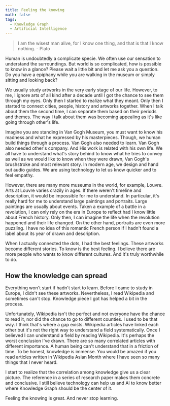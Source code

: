 ```yaml
---
title: Feeling the knowing
math: false
tags:
  - Knowledge Graph
  - Artificial Intelligence
---
```


> I am the wisest man alive,
> for I know one thing, and that is that I know nothing. - Plato

Human is undoubtedly a complicate specie. We often use our sensation to understand the surroundings. But world is so complicated, how is possible to know in a glance? Please wait a little bit and let me ask you a question. Do you have a epiphany while you are walking in the museum or simply sitting and looking back?

We usually study artworks in the very early stage of our life. However, to me, I ignore arts of all kind after a decade until I got the chance to see them through my eyes. Only then I started to realize what they meant. Only then I started to connect cities, people, history and artworks together. When I talk about them the second time, I can separate them based on their periods and themes. The way I talk about them was becoming appealing as it's like going through other's life.

Imagine you are standing in Van Gogh Museum, you must want to know his madness and what he expressed by his masterpieces. Though, we human build things through a process. Van Gogh also needed to learn. Van Gogh also needed other's company. And His work is related with his own life. We all have to understand what's story behind to know what he tries to convey as well as we would like to know when they were drawn, Van Gogh's brushstroke and most relevant story.
In modern age, we design and hand out audio guides. We are using technology to let us know quicker and to feel empathy.

However, there are many more museums in the world, for example, Louvre.
Arts at Louvre varies crazily in ages. If there weren't timeline and description, it would be impossible for me to understand. In particular,
it's really hard for me to understand large paintings and portraits. Large paintings are usually about events. Taken a example of a battle in a revolution, I can only rely on the era in Europe to reflect had I know little about French history.
Only then, I can imagine the life when the revolution happened and their life
changed. On the other hand, portraits are even more puzzling. I have no idea
of this romantic French person if I hadn't found a label about its year of drawn and description.

When I actually connected the dots, I had the best feelings. These artworks
become different stories. To know is the best feeling. I believe there are more people who wants to know different cultures. And it's truly worthwhile to do.

## How the knowledge can spread

Everything won't start if hadn't start to learn. Before I came to study in Europe, I didn't see these artworks. Nevertheless, I read Wikipedia and sometimes can't stop. Knowledge piece I got has helped a bit in the process.

Unfortunately, Wikipedia isn't the perfect and not everyone have the chance to read it, nor did the chance to go to different counties. I used to be that way. I think that's where a gap exists.
Wikipedia articles have linked each other but it's not the right way
to understand a field systematically. Once I believed I can understand
a field by reading Wikipedia. It's perhaps the worst conclusion I've drawn.
There are so many correlated articles with different importance. A human
being can't understand that in a friction of time. To be honest, knowledge is immense. You would be amazed if you read articles written in Wikipedia Asian Month where I have seen so many things that I never heard.

I start to realize that the correlation among knowledge give us a clear picture. The reference in a series of research paper makes them concrete and conclusive. I still believe technology can help us and AI to know better where Knowledge Graph should be the center of it.

Feeling the knowing is great. And never stop learning.

